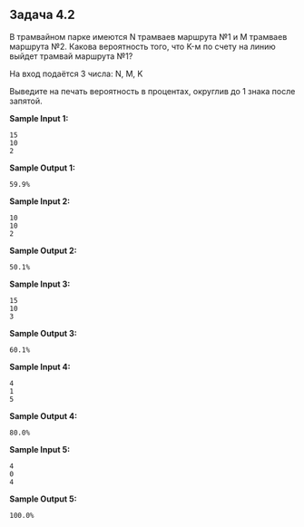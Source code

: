 ## Задача 4.2

В трамвайном парке имеются N трамваев маршрута №1 и M трамваев маршрута №2. Какова вероятность того, что K-м по счету на линию выйдет трамвай маршрута №1?

На вход подаётся 3 числа: N, M, K

Выведите на печать вероятность в процентах, округлив до 1 знака после запятой.

**Sample Input 1:**

```commandline
15
10
2
```

**Sample Output 1:**

```commandline
59.9%
```

**Sample Input 2:**

```commandline
10
10
2
```

**Sample Output 2:**

```commandline
50.1%
```

**Sample Input 3:**

```commandline
15
10
3
```

**Sample Output 3:**

```commandline
60.1%
```

**Sample Input 4:**

```commandline
4
1
5
```

**Sample Output 4:**

```commandline
80.0%
```

**Sample Input 5:**

```commandline
4
0
4
```

**Sample Output 5:**

```commandline
100.0%
```
